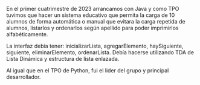 En el primer cuatrimestre de 2023 arrancamos con Java y como TPO tuvimos que hacer un sistema educativo que permita la carga de 10 alumnos de forma automática o manual que evitara la carga repetida de alumnos, listarlos y ordenarlos según apellido para poder imprimirlos alfabéticamente. 

La interfaz debía tener: inicializarLista, agregarElemento, haySiguiente, siguiente, eliminarElemento, ordenarLista.
Debía hacerse utilizando TDA de Lista Dinámica y estructura de lista enlazada.

Al igual que en el TPO de Python, fui el lider del grupo y principal desarrollador.
